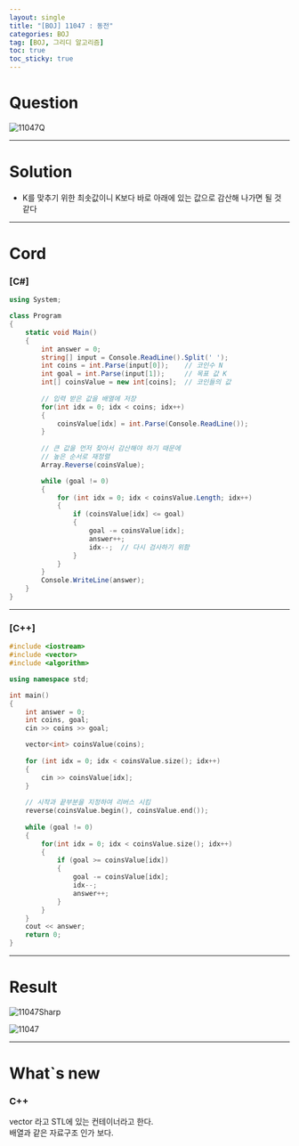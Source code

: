 ```yaml
---
layout: single
title: "[BOJ] 11047 : 동전"
categories: BOJ
tag: [BOJ, 그리디 알고리즘]
toc: true
toc_sticky: true
---
```


# Question
![11047Q](https://user-images.githubusercontent.com/97664446/169690353-b49c4449-8a89-4afc-a3a0-c4ca06850631.PNG)

***

# Solution
- K를 맞추기 위한 최솟값이니 K보다 바로 아래에 있는 값으로 감산해 나가면 될 것 같다

***

# Cord
### [C#]

```c#
using System;

class Program
{
    static void Main()
    {
        int answer = 0;
        string[] input = Console.ReadLine().Split(' ');
        int coins = int.Parse(input[0]);	// 코인수 N
        int goal = int.Parse(input[1]);		// 목표 값 K
        int[] coinsValue = new int[coins];	// 코인들의 값
		
        // 입력 받은 값을 배열에 저장
        for(int idx = 0; idx < coins; idx++)
        {
            coinsValue[idx] = int.Parse(Console.ReadLine());
        }
        
        // 큰 값을 먼저 찾아서 감산해야 하기 때문에
        // 높은 순서로 재정렬 
        Array.Reverse(coinsValue);

        while (goal != 0)
        {
            for (int idx = 0; idx < coinsValue.Length; idx++)
            {
                if (coinsValue[idx] <= goal)
                {
                    goal -= coinsValue[idx];
                    answer++;
                    idx--;	// 다시 검사하기 위함
                }
            }
        }
        Console.WriteLine(answer);
    }
}
```

***

### [C++]

```c++
#include <iostream>
#include <vector>    
#include <algorithm> 

using namespace std;

int main()
{
    int answer = 0;
    int coins, goal;
    cin >> coins >> goal;

    vector<int> coinsValue(coins);
    
    for (int idx = 0; idx < coinsValue.size(); idx++)
    {
        cin >> coinsValue[idx];
    }
    
    // 시작과 끝부분을 지정하여 리버스 시킴
    reverse(coinsValue.begin(), coinsValue.end());
    
    while (goal != 0) 
    {
        for(int idx = 0; idx < coinsValue.size(); idx++)
        {
            if (goal >= coinsValue[idx]) 
            {
                goal -= coinsValue[idx];
                idx--;
                answer++;
            }
        }
    }
    cout << answer;
    return 0;
}
```

***

# Result
![11047Sharp](https://user-images.githubusercontent.com/97664446/168411904-663c1d4e-d56f-416f-80a1-159362f7ce5e.PNG)

![11047](https://user-images.githubusercontent.com/97664446/168411902-6ab87c2c-860a-43c8-9c8d-b4b2332e67e5.PNG)

***

# What`s new
### C++
vector 라고 STL에 있는 컨테이너라고 한다. <br>
배열과 같은 자료구조 인가 보다.
